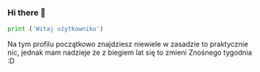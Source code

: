 ### Hi there 👋

```python
print ('Witaj użytkowniku')
```
Na tym profilu początkowo znajdziesz niewiele
w zasadzie to praktycznie nic,
jednak mam nadzieje że z biegiem lat się to zmieni
Znośnego tygodnia :D
<!--
**kacpermajchrzak/kacpermajchrzak** is a ✨ _special_ ✨ repository because its `README.md` (this file) appears on your GitHub profile.

Here are some ideas to get you started:

- 🔭 I’m currently working on ...
- 🌱 I’m currently learning ...
- 👯 I’m looking to collaborate on ...
- 🤔 I’m looking for help with ...
- 💬 Ask me about ...
- 📫 How to reach me: ...
- 😄 Pronouns: ...
- ⚡ Fun fact: ...
-->
